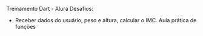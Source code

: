 Treinamento Dart - Alura 
Desafios:
- Receber dados do usuário, peso e altura, calcular o IMC. Aula prática de funções 